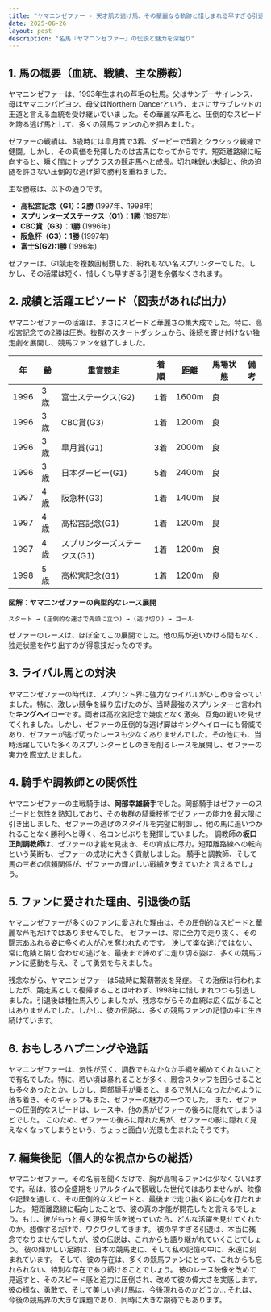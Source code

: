 ```yaml
---
title: "ヤマニンゼファー - 天才肌の逃げ馬、その華麗なる軌跡と惜しまれる早すぎる引退"
date: 2025-06-26
layout: post
description: "名馬『ヤマニンゼファー』の伝説と魅力を深堀り"
---
```


## 1. 馬の概要（血統、戦績、主な勝鞍）

ヤマニンゼファーは、1993年生まれの芦毛の牡馬。父はサンデーサイレンス、母はヤマニンパピヨン、母父はNorthern Dancerという、まさにサラブレッドの王道と言える血統を受け継いでいました。その華麗な芦毛と、圧倒的なスピードを誇る逃げ馬として、多くの競馬ファンの心を掴みました。

ゼファーの戦績は、3歳時には皐月賞で3着、ダービーで5着とクラシック戦線で健闘。しかし、その真価を発揮したのは古馬になってからです。短距離路線に転向すると、瞬く間にトップクラスの競走馬へと成長。切れ味鋭い末脚と、他の追随を許さない圧倒的な逃げ脚で勝利を重ねました。

主な勝鞍は、以下の通りです。

* **高松宮記念（G1）：2勝**  (1997年、1998年)
* **スプリンターズステークス（G1）：1勝** (1997年)
* **CBC賞（G3）：1勝** (1996年)
* **阪急杯（G3）：1勝** (1997年)
* **富士S(G2):1勝** (1996年)


ゼファーは、G1競走を複数回制覇した、紛れもない名スプリンターでした。しかし、その活躍は短く、惜しくも早すぎる引退を余儀なくされます。


## 2. 成績と活躍エピソード（図表があれば出力）

ヤマニンゼファーの活躍は、まさにスピードと華麗さの集大成でした。特に、高松宮記念での2勝は圧巻。抜群のスタートダッシュから、後続を寄せ付けない独走劇を展開し、競馬ファンを魅了しました。


| 年 | 齢 | 重賞競走 | 着順 | 距離 | 馬場状態 | 備考 |
|---|---|---|---|---|---|---|
| 1996 | 3歳 | 富士ステークス(G2) | 1着 | 1600m | 良 |  |
| 1996 | 3歳 | CBC賞(G3) | 1着 | 1200m | 良 |  |
| 1996 | 3歳 | 皐月賞(G1) | 3着 | 2000m | 良 |  |
| 1996 | 3歳 | 日本ダービー(G1) | 5着 | 2400m | 良 |  |
| 1997 | 4歳 | 阪急杯(G3) | 1着 | 1400m | 良 |  |
| 1997 | 4歳 | 高松宮記念(G1) | 1着 | 1200m | 良 |  |
| 1997 | 4歳 | スプリンターズステークス(G1) | 1着 | 1200m | 良 |  |
| 1998 | 5歳 | 高松宮記念(G1) | 1着 | 1200m | 良 |  |


**図解：ヤマニンゼファーの典型的なレース展開**

```
スタート → (圧倒的な速さで先頭に立つ) → (逃げ切り) → ゴール
```

ゼファーのレースは、ほぼ全てこの展開でした。他の馬が追いかける間もなく、独走状態を作り出すのが得意技だったのです。


## 3. ライバル馬との対決

ヤマニンゼファーの時代は、スプリント界に強力なライバルがひしめき合っていました。特に、激しい競争を繰り広げたのが、当時最強のスプリンターと言われた**キングヘイロー**です。両者は高松宮記念で幾度となく激突、互角の戦いを見せてくれました。しかし、ゼファーの圧倒的な逃げ脚はキングヘイローにも脅威であり、ゼファーが逃げ切ったレースも少なくありませんでした。その他にも、当時活躍していた多くのスプリンターとしのぎを削るレースを展開し、ゼファーの実力を際立たせました。


## 4. 騎手や調教師との関係性

ヤマニンゼファーの主戦騎手は、**岡部幸雄騎手**でした。岡部騎手はゼファーのスピードと気性を熟知しており、その抜群の騎乗技術でゼファーの能力を最大限に引き出しました。ゼファーの逃げのスタイルを完璧に制御し、他の馬に追いつかれることなく勝利へと導く、名コンビぶりを発揮していました。  調教師の**坂口正則調教師**は、ゼファーの才能を見抜き、その育成に尽力。短距離路線への転向という英断も、ゼファーの成功に大きく貢献しました。  騎手と調教師、そして馬の三者の信頼関係が、ゼファーの輝かしい戦績を支えていたと言えるでしょう。


## 5. ファンに愛された理由、引退後の話

ヤマニンゼファーが多くのファンに愛された理由は、その圧倒的なスピードと華麗な芦毛だけではありませんでした。  ゼファーは、常に全力で走り抜く、その闘志あふれる姿に多くの人が心を奪われたのです。  決して楽な逃げではない、常に危険と隣り合わせの逃げを、最後まで諦めずに走り切る姿は、多くの競馬ファンに感動を与え、そして勇気を与えました。

残念ながら、ヤマニンゼファーは5歳時に繋靭帯炎を発症。  その治療は行われましたが、競走馬として復帰することは叶わず、1998年に惜しまれつつも引退しました。引退後は種牡馬入りしましたが、残念ながらその血統は広く広がることはありませんでした。しかし、彼の伝説は、多くの競馬ファンの記憶の中に生き続けています。


## 6. おもしろハプニングや逸話

ヤマニンゼファーは、気性が荒く、調教でもなかなか手綱を緩めてくれないことで有名でした。特に、若い頃は暴れることが多く、厩舎スタッフを困らせることも多々あったとか。しかし、岡部騎手が乗ると、まるで別人になったかのように落ち着き、そのギャップもまた、ゼファーの魅力の一つでした。  また、ゼファーの圧倒的なスピードは、レース中、他の馬がゼファーの後ろに隠れてしまうほどでした。  このため、ゼファーの後ろに隠れた馬が、ゼファーの影に隠れて見えなくなってしまうという、ちょっと面白い光景も生まれたそうです。


## 7. 編集後記（個人的な視点からの総括）

ヤマニンゼファー。その名前を聞くだけで、胸が高鳴るファンは少なくないはずです。私は、彼の全盛期をリアルタイムで観戦した世代ではありませんが、映像や記録を通して、その圧倒的なスピードと、最後まで走り抜く姿に心を打たれました。  短距離路線に転向したことで、彼の真の才能が開花したと言えるでしょう。もし、彼がもっと長く現役生活を送っていたら、どんな活躍を見せてくれたのか。想像するだけで、ワクワクしてきます。  彼の早すぎる引退は、本当に残念でなりませんでしたが、彼の伝説は、これからも語り継がれていくことでしょう。  彼の輝かしい足跡は、日本の競馬史に、そして私の記憶の中に、永遠に刻まれています。  そして、彼の存在は、多くの競馬ファンにとって、これからも忘れられない、特別な存在であり続けることでしょう。  彼のレース映像を改めて見返すと、そのスピード感と迫力に圧倒され、改めて彼の偉大さを実感します。  彼の様な、勇敢で、そして美しい逃げ馬は、今後現れるのかどうか…  それは、今後の競馬界の大きな課題であり、同時に大きな期待でもあります。
